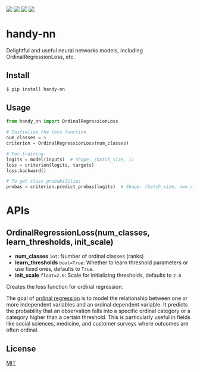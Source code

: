 [![](https://github.com/kaelzhang/handy-nn/actions/workflows/python.yml/badge.svg)](https://github.com/kaelzhang/handy-nn/actions/workflows/python.yml)
[![](https://codecov.io/gh/kaelzhang/handy-nn/branch/master/graph/badge.svg)](https://codecov.io/gh/kaelzhang/handy-nn)
[![](https://img.shields.io/pypi/v/handy-nn.svg)](https://pypi.org/project/handy-nn/)
[![](https://img.shields.io/pypi/l/handy-nn.svg)](https://github.com/kaelzhang/handy-nn)

# handy-nn

Delightful and useful neural networks models, including OrdinalRegressionLoss, etc.

## Install

```sh
$ pip install handy-nn
```

## Usage

```py
from handy_nn import OrdinalRegressionLoss

# Initialize the loss function
num_classes = 5
criterion = OrdinalRegressionLoss(num_classes)

# For training
logits = model(inputs)  # Shape: (batch_size, 1)
loss = criterion(logits, targets)
loss.backward()

# To get class probabilities
probas = criterion.predict_probas(logits)  # Shape: (batch_size, num_classes)
```

# APIs

## OrdinalRegressionLoss(num_classes, learn_thresholds, init_scale)

- **num_classes** `int`: Number of ordinal classes (ranks)
- **learn_thresholds** `bool=True`: Whether to learn threshold parameters or use fixed ones, defaults to `True`.
- **init_scale** `float=2.0`: Scale for initializing thresholds, defaults to `2.0`

Creates the loss function for ordinal regression.

The goal of [ordinal regression](https://en.wikipedia.org/wiki/Ordinal_regression) is to model the relationship between one or more independent variables and an ordinal dependent variable. It predicts the probability that an observation falls into a specific ordinal category or a category higher than a certain threshold. This is particularly useful in fields like social sciences, medicine, and customer surveys where outcomes are often ordinal.

## License

[MIT](LICENSE)
